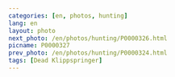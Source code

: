 ```yaml
---
categories: [en, photos, hunting]
lang: en
layout: photo
next_photo: /en/photos/hunting/P0000326.html
picname: P0000327
prev_photo: /en/photos/hunting/P0000324.html
tags: [Dead Klippspringer]
---
```


